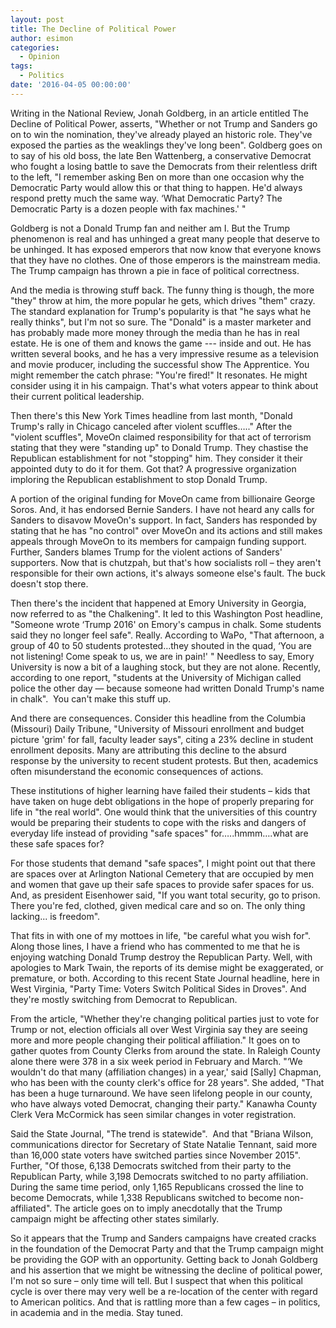 ```yaml
---
layout: post
title: The Decline of Political Power
author: esimon
categories:
  - Opinion
tags:
  - Politics
date: '2016-04-05 00:00:00'
---
```

Writing in the National Review, Jonah Goldberg, in an article entitled The Decline of Political Power, asserts, "Whether or not Trump and Sanders go on to win the nomination, they've already played an historic role. They've exposed the parties as the weaklings they've long been". Goldberg goes on to say of his old boss, the late Ben Wattenberg, a conservative Democrat who fought a losing battle to save the Democrats from their relentless drift to the left, "I remember asking Ben on more than one occasion why the Democratic Party would allow this or that thing to happen. He'd always respond pretty much the same way. ‘What Democratic Party? The Democratic Party is a dozen people with fax machines.' " 

Goldberg is not a Donald Trump fan and neither am I. But the Trump phenomenon is real and has unhinged a great many people that deserve to be unhinged. It has exposed emperors that now know that everyone knows that they have no clothes. One of those emperors is the mainstream media. The Trump campaign has thrown a pie in face of political correctness. 

And the media is throwing stuff back. The funny thing is though, the more "they" throw at him, the more popular he gets, which drives "them" crazy. The standard explanation for Trump's popularity is that "he says what he really thinks", but I'm not so sure. The "Donald" is a master marketer and has probably made more money through the media than he has in real estate. He is one of them and knows the game --- inside and out. He has written several books, and he has a very impressive resume as a television and movie producer, including the successful show The Apprentice. You might remember the catch phrase: "You're fired!" It resonates. He might consider using it in his campaign. That's what voters appear to think about their current political leadership. 

Then there's this New York Times headline from last month, "Donald Trump's rally in Chicago canceled after violent scuffles….." After the "violent scuffles", MoveOn claimed responsibility for that act of terrorism stating that they were "standing up" to Donald Trump. They chastise the Republican establishment for not "stopping" him. They consider it their appointed duty to do it for them. Got that? A progressive organization imploring the Republican establishment to stop Donald Trump. 

A portion of the original funding for MoveOn came from billionaire George Soros. And, it has endorsed Bernie Sanders. I have not heard any calls for Sanders to disavow MoveOn's support. In fact, Sanders has responded by stating that he has "no control" over MoveOn and its actions and still makes appeals through MoveOn to its members for campaign funding support. Further, Sanders blames Trump for the violent actions of Sanders' supporters. Now that is chutzpah, but that's how socialists roll – they aren't responsible for their own actions, it's always someone else's fault. The buck doesn't stop there. 

Then there's the incident that happened at Emory University in Georgia, now referred to as "the Chalkening". It led to this Washington Post headline, "Someone wrote ‘Trump 2016' on Emory's campus in chalk. Some students said they no longer feel safe". Really. According to WaPo, "That afternoon, a group of 40 to 50 students protested…they shouted in the quad, ‘You are not listening! Come speak to us, we are in pain!' " Needless to say, Emory University is now a bit of a laughing stock, but they are not alone. Recently, according to one report, "students at the University of Michigan called police the other day — because someone had written Donald Trump's name in chalk".  You can't make this stuff up. 

And there are consequences. Consider this headline from the Columbia (Missouri) Daily Tribune, "University of Missouri enrollment and budget picture 'grim' for fall, faculty leader says", citing a 23% decline in student enrollment deposits. Many are attributing this decline to the absurd response by the university to recent student protests. But then, academics often misunderstand the economic consequences of actions. 

These institutions of higher learning have failed their students – kids that have taken on huge debt obligations in the hope of properly preparing for life in "the real world". One would think that the universities of this country would be preparing their students to cope with the risks and dangers of everyday life instead of providing "safe spaces" for…..hmmm….what are these safe spaces for? 

For those students that demand "safe spaces", I might point out that there are spaces over at Arlington National Cemetery that are occupied by men and women that gave up their safe spaces to provide safer spaces for us. And, as president Eisenhower said, "If you want total security, go to prison. There you're fed, clothed, given medical care and so on. The only thing lacking... is freedom".

That fits in with one of my mottoes in life, "be careful what you wish for". Along those lines, I have a friend who has commented to me that he is enjoying watching Donald Trump destroy the Republican Party. Well, with apologies to Mark Twain, the reports of its demise might be exaggerated, or premature, or both. According to this recent State Journal headline, here in West Virginia, "Party Time: Voters Switch Political Sides in Droves". And they're mostly switching from Democrat to Republican.

From the article, "Whether they're changing political parties just to vote for Trump or not, election officials all over West Virginia say they are seeing more and more people changing their political affiliation." It goes on to gather quotes from County Clerks from around the state. In Raleigh County alone there were 378 in a six week period in February and March. "‘We wouldn't do that many (affiliation changes) in a year,' said [Sally] Chapman, who has been with the county clerk's office for 28 years". She added, "That has been a huge turnaround. We have seen lifelong people in our county, who have always voted Democrat, changing their party." Kanawha County Clerk Vera McCormick has seen similar changes in voter registration. 

Said the State Journal, "The trend is statewide".  And that "Briana Wilson, communications director for Secretary of State Natalie Tennant, said more than 16,000 state voters have switched parties since November 2015". Further, "Of those, 6,138 Democrats switched from their party to the Republican Party, while 3,198 Democrats switched to no party affiliation. During the same time period, only 1,165 Republicans crossed the line to become Democrats, while 1,338 Republicans switched to become non-affiliated". The article goes on to imply anecdotally that the Trump campaign might be affecting other states similarly. 

So it appears that the Trump and Sanders campaigns have created cracks in the foundation of the Democrat Party and that the Trump campaign might be providing the GOP with an opportunity. Getting back to Jonah Goldberg and his assertion that we might be witnessing the decline of political power, I'm not so sure – only time will tell. But I suspect that when this political cycle is over there may very well be a re-location of the center with regard to American politics. And that is rattling more than a few cages – in politics, in academia and in the media. Stay tuned. 

